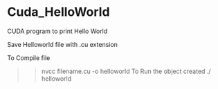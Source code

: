 # Cuda_HelloWorld
CUDA program to print Hello World

Save Helloworld file with .cu extension

To Compile file
>> nvcc filename.cu -o helloworld
To Run the object created
>> ./ helloworld
